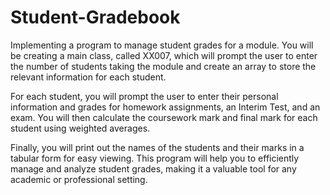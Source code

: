 # Student-Gradebook
Implementing a program to manage student grades for a module. You will be creating a main class, called XX007, which will prompt the user to enter the number of students taking the module and create an array to store the relevant information for each student.

For each student, you will prompt the user to enter their personal information and grades for homework assignments, an Interim Test, and an exam. You will then calculate the coursework mark and final mark for each student using weighted averages.

Finally, you will print out the names of the students and their marks in a tabular form for easy viewing. This program will help you to efficiently manage and analyze student grades, making it a valuable tool for any academic or professional setting.
